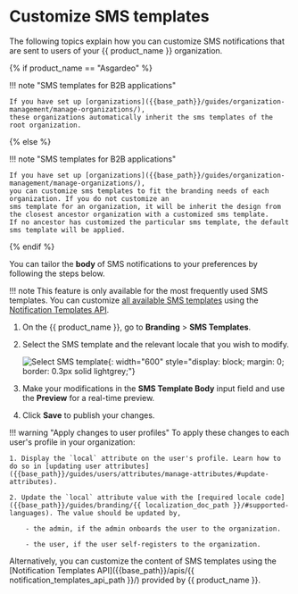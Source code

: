 # Customize SMS templates

The following topics explain how you can customize SMS notifications that are sent to users of your {{ product_name }} organization.

{% if product_name == "Asgardeo" %}

!!! note "SMS templates for B2B applications"

    If you have set up [organizations]({{base_path}}/guides/organization-management/manage-organizations/),
    these organizations automatically inherit the sms templates of the root organization.

{% else %}

!!! note "SMS templates for B2B applications"

    If you have set up [organizations]({{base_path}}/guides/organization-management/manage-organizations/),
    you can customize sms templates to fit the branding needs of each organization. If you do not customize an 
    sms template for an organization, it will be inherit the design from the closest ancestor organization with a customized sms template.
    If no ancestor has customized the particular sms template, the default sms template will be applied.

{% endif %}

You can tailor the **body** of SMS notifications to your preferences by following the steps below.

!!! note
    This feature is only available for the most frequently used SMS templates. You can customize [all available SMS templates]({{base_path}}/references/sms-templates/) using the [Notification Templates API]({{base_path}}/apis/notification-templates/).

1. On the {{ product_name }}, go to **Branding** > **SMS Templates**.
2. Select the SMS template and the relevant locale that you wish to modify.

    ![Select SMS template]({{base_path}}/assets/img/guides/branding/select-sms-template.png){: width="600" style="display: block; margin: 0; border: 0.3px solid lightgrey;"}

3. Make your modifications in the **SMS Template Body** input field and use the **Preview** for a real-time preview.

4. Click **Save** to publish your changes.

!!! warning "Apply changes to user profiles"
    To apply these changes to each user's profile in your organization:

    1. Display the `local` attribute on the user's profile. Learn how to do so in [updating user attributes]({{base_path}}/guides/users/attributes/manage-attributes/#update-attributes).

    2. Update the `local` attribute value with the [required locale code]({{base_path}}/guides/branding/{{ localization_doc_path }}/#supported-languages). The value should be updated by,

        - the admin, if the admin onboards the user to the organization.

        - the user, if the user self-registers to the organization.

Alternatively, you can customize the content of SMS templates using the [Notification Templates API]({{base_path}}/apis/{{ notification_templates_api_path }}/) provided by {{ product_name }}.
